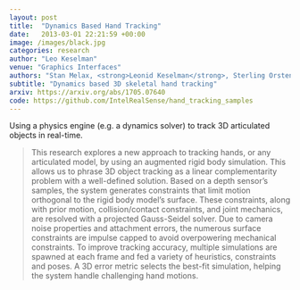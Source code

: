 ```yaml
---
layout: post
title:  "Dynamics Based Hand Tracking"
date:   2013-03-01 22:21:59 +00:00
image: /images/black.jpg
categories: research
author: "Leo Keselman"
venue: "Graphics Interfaces"
authors: "Stan Melax, <strong>Leonid Keselman</strong>, Sterling Orsten"
subtitle: "Dynamics based 3D skeletal hand tracking"
arxiv: https://arxiv.org/abs/1705.07640
code: https://github.com/IntelRealSense/hand_tracking_samples
---
```


Using a physics engine (e.g. a dynamics solver) to track 3D articulated objects in real-time. 

<blockquote>
  <p>
    This research explores a new approach to tracking hands, or any articulated model, by using an augmented rigid body simulation. This allows us to phrase 3D object tracking as a linear complementarity problem with a well-defined solution. Based on a depth sensor&#8217;s samples, the system generates constraints that limit motion orthogonal to the rigid body model&#8217;s surface. These constraints, along with prior motion, collision/contact constraints, and joint mechanics, are resolved with a projected Gauss-Seidel solver. Due to camera noise properties and attachment errors, the numerous surface constraints are impulse capped to avoid overpowering mechanical constraints. To improve tracking accuracy, multiple simulations are spawned at each frame and fed a variety of heuristics, constraints and poses. A 3D error metric selects the best-fit simulation, helping the system handle challenging hand motions.
  </p>
</blockquote>
